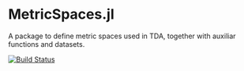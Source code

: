 # MetricSpaces.jl

A package to define metric spaces used in TDA, together with auxiliar functions and datasets.

[![Build Status](https://github.com/vituri/MetricSpaces.jl/actions/workflows/CI.yml/badge.svg?branch=main)](https://github.com/vituri/MetricSpaces.jl/actions/workflows/CI.yml?query=branch%3Amain)
